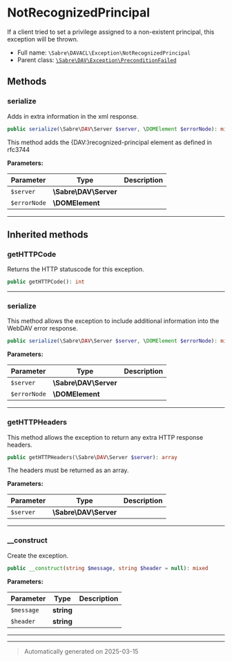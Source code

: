 
# NotRecognizedPrincipal

If a client tried to set a privilege assigned to a non-existent principal,
this exception will be thrown.



* Full name: `\Sabre\DAVACL\Exception\NotRecognizedPrincipal`
* Parent class: [`\Sabre\DAV\Exception\PreconditionFailed`](../../DAV/Exception/PreconditionFailed.md)




## Methods


### serialize

Adds in extra information in the xml response.

```php
public serialize(\Sabre\DAV\Server $server, \DOMElement $errorNode): mixed
```

This method adds the {DAV:}recognized-principal element as defined in rfc3744






**Parameters:**

| Parameter | Type | Description |
|-----------|------|-------------|
| `$server` | **\Sabre\DAV\Server** |  |
| `$errorNode` | **\DOMElement** |  |





***


## Inherited methods


### getHTTPCode

Returns the HTTP statuscode for this exception.

```php
public getHTTPCode(): int
```












***

### serialize

This method allows the exception to include additional information into the WebDAV error response.

```php
public serialize(\Sabre\DAV\Server $server, \DOMElement $errorNode): mixed
```








**Parameters:**

| Parameter | Type | Description |
|-----------|------|-------------|
| `$server` | **\Sabre\DAV\Server** |  |
| `$errorNode` | **\DOMElement** |  |





***

### getHTTPHeaders

This method allows the exception to return any extra HTTP response headers.

```php
public getHTTPHeaders(\Sabre\DAV\Server $server): array
```

The headers must be returned as an array.






**Parameters:**

| Parameter | Type | Description |
|-----------|------|-------------|
| `$server` | **\Sabre\DAV\Server** |  |





***

### __construct

Create the exception.

```php
public __construct(string $message, string $header = null): mixed
```








**Parameters:**

| Parameter | Type | Description |
|-----------|------|-------------|
| `$message` | **string** |  |
| `$header` | **string** |  |





***


***
> Automatically generated on 2025-03-15
